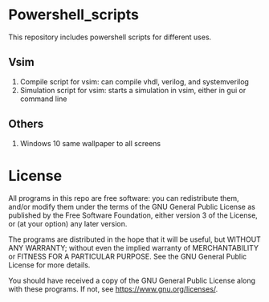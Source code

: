 # Powershell_scripts

This repository includes powershell scripts for different uses.

## Vsim

1) Compile script for vsim: can compile vhdl, verilog, and systemverilog
2) Simulation script for vsim: starts a simulation in vsim, either in gui or command line

## Others

1) Windows 10 same wallpaper to all screens

# License

All programs in this repo are free software: you can redistribute them, and/or modify
them under the terms of the GNU General Public License as published by
the Free Software Foundation, either version 3 of the License, or
(at your option) any later version.

The programs are distributed in the hope that it will be useful,
but WITHOUT ANY WARRANTY; without even the implied warranty of
MERCHANTABILITY or FITNESS FOR A PARTICULAR PURPOSE.  See the
GNU General Public License for more details.

You should have received a copy of the GNU General Public License
along with these programs.  If not, see <https://www.gnu.org/licenses/>.
